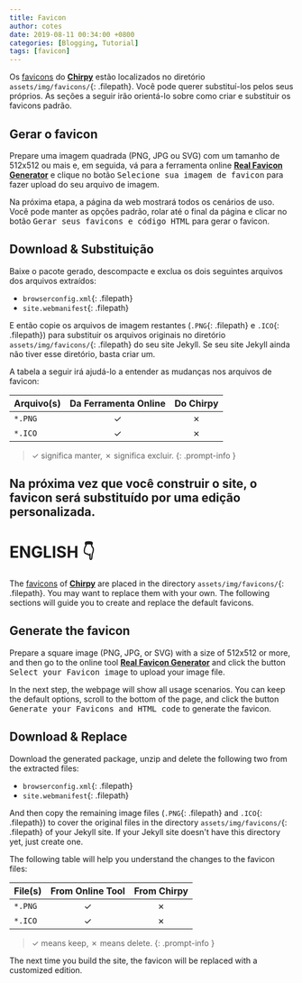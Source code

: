```yaml
---
title: Favicon
author: cotes
date: 2019-08-11 00:34:00 +0800
categories: [Blogging, Tutorial]
tags: [favicon]
---
```



Os [favicons](https://www.favicon-generator.org/about/) do [**Chirpy**](https://github.com/cotes2020/jekyll-theme-chirpy/) estão localizados no diretório `assets/img/favicons/`{: .filepath}. Você pode querer substituí-los pelos seus próprios. As seções a seguir irão orientá-lo sobre como criar e substituir os favicons padrão.

## Gerar o favicon

Prepare uma imagem quadrada (PNG, JPG ou SVG) com um tamanho de 512x512 ou mais e, em seguida, vá para a ferramenta online [**Real Favicon Generator**](https://realfavicongenerator.net/) e clique no botão <kbd>Selecione sua imagem de favicon</kbd> para fazer upload do seu arquivo de imagem.

Na próxima etapa, a página da web mostrará todos os cenários de uso. Você pode manter as opções padrão, rolar até o final da página e clicar no botão <kbd>Gerar seus favicons e código HTML</kbd> para gerar o favicon.

## Download & Substituição

Baixe o pacote gerado, descompacte e exclua os dois seguintes arquivos dos arquivos extraídos:

- `browserconfig.xml`{: .filepath}
- `site.webmanifest`{: .filepath}

E então copie os arquivos de imagem restantes (`.PNG`{: .filepath} e `.ICO`{: .filepath}) para substituir os arquivos originais no diretório `assets/img/favicons/`{: .filepath} do seu site Jekyll. Se seu site Jekyll ainda não tiver esse diretório, basta criar um.

A tabela a seguir irá ajudá-lo a entender as mudanças nos arquivos de favicon:

| Arquivo(s)         | Da Ferramenta Online             | Do Chirpy   |
|---------------------|:---------------------------------:|:-----------:|
| `*.PNG`             | ✓                                 | ✗           |
| `*.ICO`             | ✓                                 | ✗           |

>  ✓ significa manter, ✗ significa excluir.
{: .prompt-info }

Na próxima vez que você construir o site, o favicon será substituído por uma edição personalizada.
---




# ENGLISH 👇
The [favicons](https://www.favicon-generator.org/about/) of [**Chirpy**](https://github.com/cotes2020/jekyll-theme-chirpy/) are placed in the directory `assets/img/favicons/`{: .filepath}. You may want to replace them with your own. The following sections will guide you to create and replace the default favicons.

## Generate the favicon

Prepare a square image (PNG, JPG, or SVG) with a size of 512x512 or more, and then go to the online tool [**Real Favicon Generator**](https://realfavicongenerator.net/) and click the button <kbd>Select your Favicon image</kbd> to upload your image file.

In the next step, the webpage will show all usage scenarios. You can keep the default options, scroll to the bottom of the page, and click the button <kbd>Generate your Favicons and HTML code</kbd> to generate the favicon.

## Download & Replace

Download the generated package, unzip and delete the following two from the extracted files:

- `browserconfig.xml`{: .filepath}
- `site.webmanifest`{: .filepath}

And then copy the remaining image files (`.PNG`{: .filepath} and `.ICO`{: .filepath}) to cover the original files in the directory `assets/img/favicons/`{: .filepath} of your Jekyll site. If your Jekyll site doesn't have this directory yet, just create one.

The following table will help you understand the changes to the favicon files:

| File(s)             | From Online Tool                  | From Chirpy |
|---------------------|:---------------------------------:|:-----------:|
| `*.PNG`             | ✓                                 | ✗           |
| `*.ICO`             | ✓                                 | ✗           |

>  ✓ means keep, ✗ means delete.
{: .prompt-info }

The next time you build the site, the favicon will be replaced with a customized edition.
